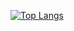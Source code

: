 [![Top Langs](https://github-readme-stats.vercel.app/api/top-langs/?username=trumanwp)](https://github.com/anuraghazra/github-readme-stats&theme=radical)
